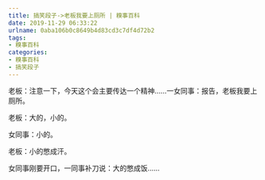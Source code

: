 ```yaml
---
title: 搞笑段子->老板我要上厕所 | 糗事百科
date: 2019-11-29 06:33:22
urlname: 0aba106b0c8649b4d83cd3c7df4d72b2
tags: 
- 糗事百科
categories:
- 糗事百科
- 搞笑段子
---
```

老板：注意一下，今天这个会主要传达一个精神……一女同事：报告，老板我要上厕所。

老板：大的，小的。

女同事：小的。

老板：小的憋成汗。

女同事刚要开口，一同事补刀说：大的憋成饭……


